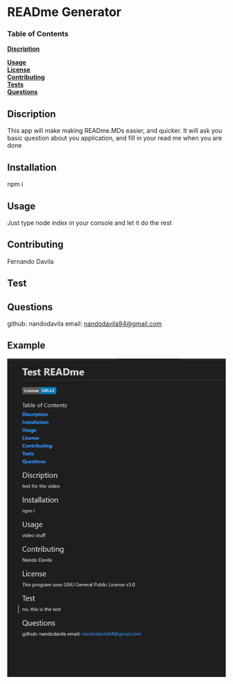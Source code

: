 
  # **READme Generator**

   

  ### Table of Contents
  **[Discription](#discription)**<br>
   
  **[Usage](#usage)**<br>
  **[License](#license)**<br>
  **[Contributing](#contributing)**<br>
  **[Tests](#tests)**<br>
  **[Questions](#Questions)**<br>
  

  ## Discription 

  This app will make making READme.MDs easier, and quicker. It will ask you basic question about you application, and fill in your read me when you are done

  ## Installation
  npm i

  ## Usage

  Just type node index in your console and let it do the rest

  ## Contributing

  Fernando Davila

   

  ## Test
 
  

  ## Questions
  github: nandodavila
  email: nandodavila94@gmail.com

  ## Example
  ![screenshot](utils/images/TestReadMe.PNG)


  
